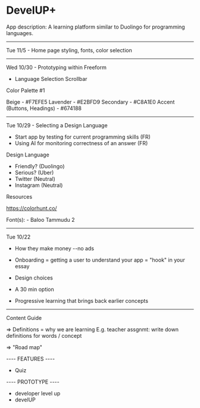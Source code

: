 # DevelUP+ 

App description: A learning platform similar to Duolingo for 
programming languages.

---

Tue 11/5 - Home page styling, fonts, color selection

---

Wed 10/30 - Prototyping within Freeform

- Language Selection Scrollbar 

Color Palette #1

Beige - #F7EFE5
Lavender - #E2BFD9
Secondary - #C8A1E0
Accent (Buttons, Headings) - #674188

---

Tue 10/29 - Selecting a Design Language

- Start app by testing for current programming skills (FR)
- Using AI for monitoring correctness of an answer (FR)


Design Language

- Friendly? (Duolingo)
- Serious? (Uber)
- Twitter (Neutral)
- Instagram (Neutral)

Resources

https://colorhunt.co/

Font(s):
	- Baloo Tammudu 2







_______________________________________________
Tue 10/22

- How they make money
    --no ads

- Onboarding = getting a user to understand your app = "hook" in your essay

- Design choices

- A 30 min option 

- Progressive learning that brings back earlier concepts

----

Content Guide

=> Definitions = why we are learning 
	E.g. teacher assgnmt: write down definitions for words / concept

=> "Road map"

---- FEATURES ----

- Quiz

---- PROTOTYPE ----

- developer level up
- develUP




